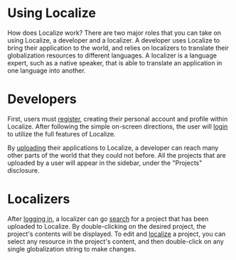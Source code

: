 # Using Localize

How does Localize work?  There are two major roles that you can take on using Localize, a developer and a localizer.  A developer uses Localize to bring their application to the world, and relies on localizers to translate their globalization resources to different languages.  A localizer is a language expert, such as a native speaker, that is able to translate an application in one language into another.

# Developers

First, users must [register](register.html), creating their personal account and profile within Localize.  After following the simple on-screen directions, the user will [login](login.html) to utilize the full features of Localize.

By [uploading](uploadAnApp.html) their applications to Localize, a developer can reach many other parts of the world that they could not before. All the projects that are uploaded by a user will appear in the sidebar, under the "Projects" disclosure.

# Localizers

After [logging in](login.html), a localizer can go [search](search.html) for a project that has been uploaded to Localize. By double-clicking on the desired project, the project's contents will be displayed.  To edit and [localize](localize.html) a project, you can select any resource in the project's content, and then double-click on any single globalization string to make changes.
